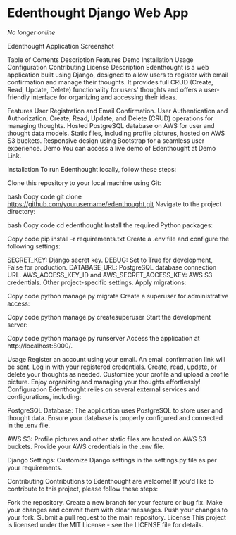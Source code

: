 # Edenthought Django Web App
*No longer online*

Edenthought
Application Screenshot

Table of Contents
Description
Features
Demo
Installation
Usage
Configuration
Contributing
License
Description
Edenthought is a web application built using Django, designed to allow users to register with email confirmation and manage their thoughts. It provides full CRUD (Create, Read, Update, Delete) functionality for users' thoughts and offers a user-friendly interface for organizing and accessing their ideas.

Features
User Registration and Email Confirmation.
User Authentication and Authorization.
Create, Read, Update, and Delete (CRUD) operations for managing thoughts.
Hosted PostgreSQL database on AWS for user and thought data models.
Static files, including profile pictures, hosted on AWS S3 buckets.
Responsive design using Bootstrap for a seamless user experience.
Demo
You can access a live demo of Edenthought at Demo Link.

Installation
To run Edenthought locally, follow these steps:

Clone this repository to your local machine using Git:

bash
Copy code
git clone https://github.com/yourusername/edenthought.git
Navigate to the project directory:

bash
Copy code
cd edenthought
Install the required Python packages:

Copy code
pip install -r requirements.txt
Create a .env file and configure the following settings:

SECRET_KEY: Django secret key.
DEBUG: Set to True for development, False for production.
DATABASE_URL: PostgreSQL database connection URL.
AWS_ACCESS_KEY_ID and AWS_SECRET_ACCESS_KEY: AWS S3 credentials.
Other project-specific settings.
Apply migrations:

Copy code
python manage.py migrate
Create a superuser for administrative access:

Copy code
python manage.py createsuperuser
Start the development server:

Copy code
python manage.py runserver
Access the application at http://localhost:8000/.

Usage
Register an account using your email. An email confirmation link will be sent.
Log in with your registered credentials.
Create, read, update, or delete your thoughts as needed.
Customize your profile and upload a profile picture.
Enjoy organizing and managing your thoughts effortlessly!
Configuration
Edenthought relies on several external services and configurations, including:

PostgreSQL Database: The application uses PostgreSQL to store user and thought data. Ensure your database is properly configured and connected in the .env file.

AWS S3: Profile pictures and other static files are hosted on AWS S3 buckets. Provide your AWS credentials in the .env file.

Django Settings: Customize Django settings in the settings.py file as per your requirements.

Contributing
Contributions to Edenthought are welcome! If you'd like to contribute to this project, please follow these steps:

Fork the repository.
Create a new branch for your feature or bug fix.
Make your changes and commit them with clear messages.
Push your changes to your fork.
Submit a pull request to the main repository.
License
This project is licensed under the MIT License - see the LICENSE file for details.
